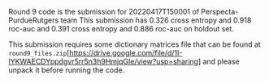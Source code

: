 Round 9 code is the submission for 20220417T150001 of Perspecta-PurdueRutgers team This submission has 0.326 cross entropy and 0.918 roc-auc and 0.391 cross entropy and 0.886 roc-auc on holdout set.

This submission requires some dictionary matrices file that can be found at `round9_files.zip`[https://drive.google.com/file/d/1I-lYKWAECDYppdgvr5rr5n3h9HmjqGIe/view?usp=sharing] and please unpack it before running the code.
